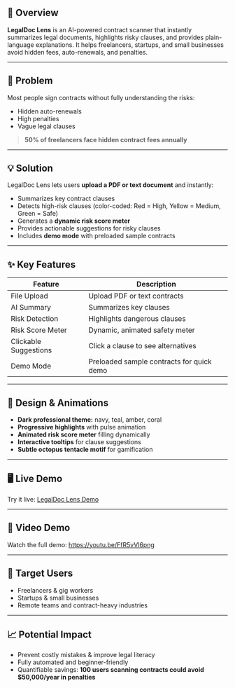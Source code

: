 ## 🚀 Overview
**LegalDoc Lens** is an AI-powered contract scanner that instantly summarizes legal documents, highlights risky clauses, and provides plain-language explanations. It helps freelancers, startups, and small businesses avoid hidden fees, auto-renewals, and penalties.  

---

## 🎯 Problem
Most people sign contracts without fully understanding the risks:  
- Hidden auto-renewals  
- High penalties  
- Vague legal clauses  

> **50% of freelancers face hidden contract fees annually**  

---

## 💡 Solution
LegalDoc Lens lets users **upload a PDF or text document** and instantly:  
- Summarizes key contract clauses  
- Detects high-risk clauses (color-coded: Red = High, Yellow = Medium, Green = Safe)  
- Generates a **dynamic risk score meter**  
- Provides actionable suggestions for risky clauses  
- Includes **demo mode** with preloaded sample contracts  

---

## ✨ Key Features

| Feature | Description | 
|---------|-------------|
| File Upload | Upload PDF or text contracts | 
| AI Summary | Summarizes key clauses | 
| Risk Detection | Highlights dangerous clauses | 
| Risk Score Meter | Dynamic, animated safety meter | 
| Clickable Suggestions | Click a clause to see alternatives | 
| Demo Mode | Preloaded sample contracts for quick demo | 

---

## 🎨 Design & Animations
- **Dark professional theme:** navy, teal, amber, coral  
- **Progressive highlights** with pulse animation  
- **Animated risk score meter** filling dynamically  
- **Interactive tooltips** for clause suggestions  
- **Subtle octopus tentacle motif** for gamification  

---

## 🖥️ Live Demo
Try it live: [LegalDoc Lens Demo]([https://legal-doc-lens.vercel.app/)  

---

## 🎥 Video Demo
Watch the full demo: https://youtu.be/FfR5vVl6png

---

## 👥 Target Users
- Freelancers & gig workers  
- Startups & small businesses  
- Remote teams and contract-heavy industries  

---

## 📈 Potential Impact
- Prevent costly mistakes & improve legal literacy  
- Fully automated and beginner-friendly  
- Quantifiable savings: **100 users scanning contracts could avoid $50,000/year in penalties**  





